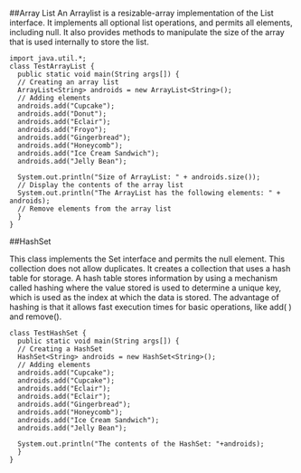 
##Array List
An Arraylist is a resizable-array implementation of the List interface. It implements all optional list operations, and permits all elements, including null. It also provides methods to manipulate the size of the array that is used internally to store the list.

```
import java.util.*; 
class TestArrayList {
  public static void main(String args[]) {
  // Creating an array list
  ArrayList<String> androids = new ArrayList<String>(); 
  // Adding elements
  androids.add("Cupcake");
  androids.add("Donut");
  androids.add("Eclair");
  androids.add("Froyo");
  androids.add("Gingerbread"); 
  androids.add("Honeycomb");
  androids.add("Ice Cream Sandwich"); 
  androids.add("Jelly Bean");

  System.out.println("Size of ArrayList: " + androids.size());
  // Display the contents of the array list 
  System.out.println("The ArrayList has the following elements: " + androids);
  // Remove elements from the array list
  } 
}
```
##HashSet

This class implements the Set interface and permits the null element. This collection does not allow duplicates. It creates a collection that uses a hash table for storage. A hash table stores information by using a mechanism called hashing where the value stored is used to determine a unique key, which is used as the index at which the data is stored. The advantage of hashing is that it allows fast execution times for basic operations, like add( ) and remove().

```
class TestHashSet {
  public static void main(String args[]) {
  // Creating a HashSet
  HashSet<String> androids = new HashSet<String>(); 
  // Adding elements
  androids.add("Cupcake");
  androids.add("Cupcake");
  androids.add("Eclair"); 
  androids.add("Eclair"); 
  androids.add("Gingerbread"); 
  androids.add("Honeycomb"); 
  androids.add("Ice Cream Sandwich"); 
  androids.add("Jelly Bean");

  System.out.println("The contents of the HashSet: "+androids);
  } 
}
```
